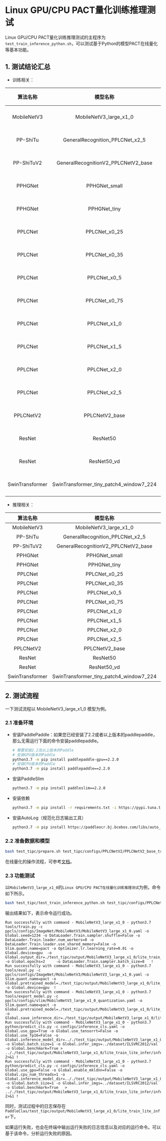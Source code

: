 # Linux GPU/CPU PACT量化训练推理测试

Linux GPU/CPU PACT量化训练推理测试的主程序为`test_train_inference_python.sh`，可以测试基于Python的模型PACT在线量化等基本功能。

## 1. 测试结论汇总

- 训练相关：

|    算法名称     |                模型名称                 |   单机单卡   |
| :-------------: | :-------------------------------------: | :----------: |
|   MobileNetV3   |         MobileNetV3_large_x1_0          | PACT量化训练 |
|    PP-ShiTu     |     GeneralRecognition_PPLCNet_x2_5     | PACT量化训练 |
|   PP-ShiTuV2    |  GeneralRecognitionV2_PPLCNetV2_base    | PACT量化训练 |
|     PPHGNet     |              PPHGNet_small              | PACT量化训练 |
|     PPHGNet     |              PPHGNet_tiny               | PACT量化训练 |
|     PPLCNet     |              PPLCNet_x0_25              | PACT量化训练 |
|     PPLCNet     |              PPLCNet_x0_35              | PACT量化训练 |
|     PPLCNet     |              PPLCNet_x0_5               | PACT量化训练 |
|     PPLCNet     |              PPLCNet_x0_75              | PACT量化训练 |
|     PPLCNet     |              PPLCNet_x1_0               | PACT量化训练 |
|     PPLCNet     |              PPLCNet_x1_5               | PACT量化训练 |
|     PPLCNet     |              PPLCNet_x2_0               | PACT量化训练 |
|     PPLCNet     |              PPLCNet_x2_5               | PACT量化训练 |
|    PPLCNetV2    |             PPLCNetV2_base              | PACT量化训练 |
|     ResNet      |                ResNet50                 | PACT量化训练 |
|     ResNet      |               ResNet50_vd               | PACT量化训练 |
| SwinTransformer | SwinTransformer_tiny_patch4_window7_224 | PACT量化训练 |

- 推理相关：

|    算法名称     |                模型名称                 | device_CPU | device_GPU | batchsize |
| :-------------: | :-------------------------------------: | :--------: | :--------: | :-------: |
|   MobileNetV3   |         MobileNetV3_large_x1_0          |    支持    |    支持    |     1     |
|    PP-ShiTu     |     GeneralRecognition_PPLCNet_x2_5     |    支持    |    支持    |     1     |
|   PP-ShiTuV2    |  GeneralRecognitionV2_PPLCNetV2_base    |    支持    |    支持    |     1     |
|     PPHGNet     |              PPHGNet_small              |    支持    |    支持    |     1     |
|     PPHGNet     |              PPHGNet_tiny               |    支持    |    支持    |     1     |
|     PPLCNet     |              PPLCNet_x0_25              |    支持    |    支持    |     1     |
|     PPLCNet     |              PPLCNet_x0_35              |    支持    |    支持    |     1     |
|     PPLCNet     |              PPLCNet_x0_5               |    支持    |    支持    |     1     |
|     PPLCNet     |              PPLCNet_x0_75              |    支持    |    支持    |     1     |
|     PPLCNet     |              PPLCNet_x1_0               |    支持    |    支持    |     1     |
|     PPLCNet     |              PPLCNet_x1_5               |    支持    |    支持    |     1     |
|     PPLCNet     |              PPLCNet_x2_0               |    支持    |    支持    |     1     |
|     PPLCNet     |              PPLCNet_x2_5               |    支持    |    支持    |     1     |
|    PPLCNetV2    |             PPLCNetV2_base              |    支持    |    支持    |     1     |
|     ResNet      |                ResNet50                 |    支持    |    支持    |     1     |
|     ResNet      |               ResNet50_vd               |    支持    |    支持    |     1     |
| SwinTransformer | SwinTransformer_tiny_patch4_window7_224 |    支持    |    支持    |     1     |

## 2. 测试流程

一下测试流程以 MobileNetV3_large_x1_0 模型为例。

### 2.1 准备环境

- 安装PaddlePaddle：如果您已经安装了2.2或者以上版本的paddlepaddle，那么无需运行下面的命令安装paddlepaddle。
  ```bash
  # 需要安装2.2及以上版本的Paddle
  # 安装GPU版本的Paddle
  python3.7 -m pip install paddlepaddle-gpu==2.2.0
  # 安装CPU版本的Paddle
  python3.7 -m pip install paddlepaddle==2.2.0
  ```

- 安装PaddleSlim
  ```bash
  python3.7 -m pip install paddleslim==2.2.0
  ```

- 安装依赖
  ```bash
  python3.7 -m pip install -r requirements.txt -i https://pypi.tuna.tsinghua.edu.cn/simple
  ```

- 安装AutoLog（规范化日志输出工具）
  ```bash
  python3.7 -m pip install https://paddleocr.bj.bcebos.com/libs/auto_log-1.2.0-py3-none-any.whl
  ```

### 2.2 准备数据和模型

```bash
bash test_tipc/prepare.sh test_tipc/configs/PPLCNetV2/PPLCNetV2_base_train_pact_infer_python.txt lite_train_lite_infer
```

在线量化的操作流程，可参考[文档](../../deploy/slim/README.md)。

### 2.3 功能测试

以`MobileNetV3_large_x1_0`的`Linux GPU/CPU PACT在线量化训练推理测试`为例，命令如下所示。

```bash
bash test_tipc/test_train_inference_python.sh test_tipc/configs/PPLCNetV2/PPLCNetV2_base_train_pact_infer_python.txt lite_train_lite_infer
```

输出结果如下，表示命令运行成功。

```log
Run successfully with command - MobileNetV3_large_x1_0 - python3.7 tools/train.py -c ppcls/configs/ImageNet/MobileNetV3/MobileNetV3_large_x1_0.yaml -o Global.seed=1234 -o DataLoader.Train.sampler.shuffle=False -o DataLoader.Train.loader.num_workers=0 -o DataLoader.Train.loader.use_shared_memory=False -o Slim.quant.name=pact -o Optimizer.lr.learning_rate=0.01 -o Global.device=gpu  -o Global.output_dir=./test_tipc/output/MobileNetV3_large_x1_0/lite_train_lite_infer/pact_train_gpus_0_autocast_null -o Global.epochs=2     -o DataLoader.Train.sampler.batch_size=8   !
Run successfully with command - MobileNetV3_large_x1_0 - python3.7 tools/eval.py -c ppcls/configs/ImageNet/MobileNetV3/MobileNetV3_large_x1_0.yaml -o Slim.quant.name=pact -o Global.pretrained_model=./test_tipc/output/MobileNetV3_large_x1_0/lite_train_lite_infer/pact_train_gpus_0_autocast_null/MobileNetV3_large_x1_0/latest -o Global.device=gpu  !
Run successfully with command - MobileNetV3_large_x1_0 - python3.7 tools/export_model.py -c ppcls/configs/slim/MobileNetV3_large_x1_0_quantization.yaml -o Slim.quant.name=pact -o Global.pretrained_model=./test_tipc/output/MobileNetV3_large_x1_0/lite_train_lite_infer/pact_train_gpus_0_autocast_null/MobileNetV3_large_x1_0/latest -o Global.save_inference_dir=./test_tipc/output/MobileNetV3_large_x1_0/lite_train_lite_infer/pact_train_gpus_0_autocast_null!
Run successfully with command - MobileNetV3_large_x1_0 - python3.7 python/predict_cls.py -c configs/inference_cls.yaml -o Global.use_gpu=True -o Global.use_tensorrt=False -o Global.use_fp16=False -o Global.inference_model_dir=.././test_tipc/output/MobileNetV3_large_x1_0/lite_train_lite_infer/pact_train_gpus_0_autocast_null -o Global.batch_size=1 -o Global.infer_imgs=../dataset/ILSVRC2012/val -o Global.benchmark=True > .././test_tipc/output/MobileNetV3_large_x1_0/lite_train_lite_infer/infer_gpu_usetrt_False_precision_False_batchsize_1.log 2>&1 !
Run successfully with command - MobileNetV3_large_x1_0 - python3.7 python/predict_cls.py -c configs/inference_cls.yaml -o Global.use_gpu=False -o Global.enable_mkldnn=False -o Global.cpu_num_threads=1 -o Global.inference_model_dir=.././test_tipc/output/MobileNetV3_large_x1_0/lite_train_lite_infer/pact_train_gpus_0_autocast_null -o Global.batch_size=1 -o Global.infer_imgs=../dataset/ILSVRC2012/val -o Global.benchmark=True   > .././test_tipc/output/MobileNetV3_large_x1_0/lite_train_lite_infer/infer_cpu_usemkldnn_False_threads_1_batchsize_1.log 2>&1 !
```
同时，测试过程中的日志保存在`PaddleClas/test_tipc/output/MobileNetV3_large_x1_0/lite_train_lite_infer`下。

如果运行失败，也会在终端中输出运行失败的日志信息以及对应的运行命令。可以基于该命令，分析运行失败的原因。
